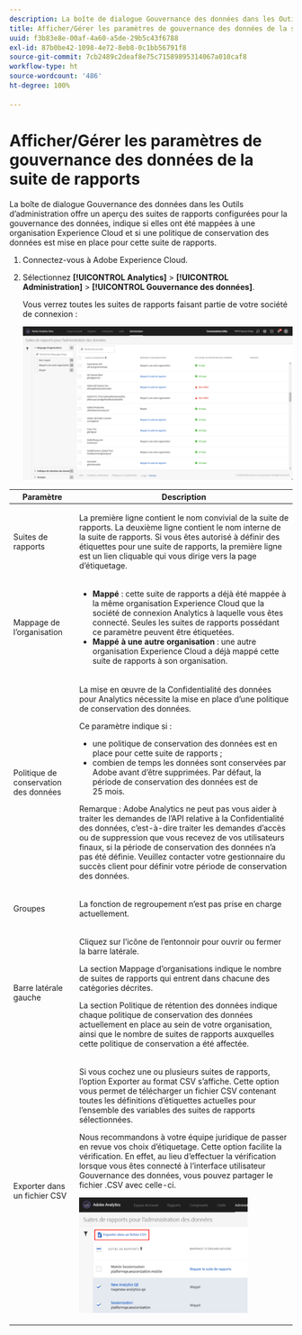 ```yaml
---
description: La boîte de dialogue Gouvernance des données dans les Outils d’administration offre un aperçu des suites de rapports configurées pour la gouvernance des données, indique si elles ont été mappées à une organisation Experience Cloud et si une politique de conservation des données est mise en place pour cette suite de rapports.
title: Afficher/Gérer les paramètres de gouvernance des données de la suite de rapports
uuid: f3b83e8e-00af-4a60-a5de-29b5c43f6788
exl-id: 87b0be42-1098-4e72-8eb8-0c1bb56791f8
source-git-commit: 7cb2489c2deaf8e75c71589895314067a010caf8
workflow-type: ht
source-wordcount: '486'
ht-degree: 100%

---
```


# Afficher/Gérer les paramètres de gouvernance des données de la suite de rapports

La boîte de dialogue Gouvernance des données dans les Outils d’administration offre un aperçu des suites de rapports configurées pour la gouvernance des données, indique si elles ont été mappées à une organisation Experience Cloud et si une politique de conservation des données est mise en place pour cette suite de rapports.

1. Connectez-vous à Adobe Experience Cloud.
1. Sélectionnez **[!UICONTROL Analytics]** > **[!UICONTROL Administration]** > **[!UICONTROL Gouvernance des données]**.

   Vous verrez toutes les suites de rapports faisant partie de votre société de connexion :

   ![](assets/privacy_setup_an.png)

<table id="table_448292730FF0475E9DCB731882F9A29B"> 
 <thead> 
  <tr> 
   <th colname="col1" class="entry"> Paramètre </th> 
   <th colname="col2" class="entry"> Description </th> 
  </tr> 
 </thead>
 <tbody> 
  <tr> 
   <td colname="col1"> <p>Suites de rapports </p> </td> 
   <td colname="col2"> <p>La première ligne contient le nom convivial de la suite de rapports. La deuxième ligne contient le nom interne de la suite de rapports. Si vous êtes autorisé à définir des étiquettes pour une suite de rapports, la première ligne est un lien cliquable qui vous dirige vers la page d’étiquetage. </p> </td> 
  </tr> 
  <tr> 
   <td colname="col1"> <p>Mappage de l’organisation </p> </td> 
   <td colname="col2"> 
    <ul id="ul_EF8F613B0C5E42D19DB60BD0C89C114B"> 
     <li id="li_B35EE88555F547EFBF55ADE9D0C9EC3B"><b>Mappé</b> : cette suite de rapports a déjà été mappée à la même organisation Experience Cloud que la société de connexion Analytics à laquelle vous êtes connecté. Seules les suites de rapports possédant ce paramètre peuvent être étiquetées. </li>
     <li id="li_FF825A65D089487BBF5FCB0D74D41CD7"><b>Mappé à une autre organisation</b> : une autre organisation Experience Cloud a déjà mappé cette suite de rapports à son organisation. </li> 
    </ul> </td> 
  </tr> 
  <tr> 
   <td colname="col1"> <p>Politique de conservation des données </p> </td> 
   <td colname="col2"> <p>La mise en œuvre de la Confidentialité des données pour Analytics nécessite la mise en place d’une politique de conservation des données. </p> <p>Ce paramètre indique si : </p> 
    <ul> 
     <li>une politique de conservation des données est en place pour cette suite de rapports ; </li> 
     <li>combien de temps les données sont conservées par Adobe avant d’être supprimées. Par défaut, la période de conservation des données est de 25 mois. </li> 
    </ul> <p>Remarque : Adobe Analytics ne peut pas vous aider à traiter les demandes de l’API relative à la Confidentialité des données, c’est-à-dire traiter les demandes d’accès ou de suppression que vous recevez de vos utilisateurs finaux, si la période de conservation des données n’a pas été définie. Veuillez contacter votre gestionnaire du succès client pour définir votre période de conservation des données. </p> </td> 
  </tr> 
  <tr> 
   <td colname="col1"> <p>Groupes </p> </td> 
   <td colname="col2"> <p>La fonction de regroupement n’est pas prise en charge actuellement. </p> </td> 
  </tr> 
  <tr> 
   <td colname="col1"> <p>Barre latérale gauche </p> </td> 
   <td colname="col2"> <p>Cliquez sur l’icône de l’entonnoir pour ouvrir ou fermer la barre latérale. </p> <p>La section Mappage d’organisations indique le nombre de suites de rapports qui entrent dans chacune des catégories décrites. </p> <p>La section Politique de rétention des données indique chaque politique de conservation des données actuellement en place au sein de votre organisation, ainsi que le nombre de suites de rapports auxquelles cette politique de conservation a été affectée. </p> </td> 
  </tr> 
  <tr> 
   <td colname="col1"> <p>Exporter dans un fichier CSV </p> </td> 
   <td colname="col2"> <p>Si vous cochez une ou plusieurs suites de rapports, l’option <span class="uicontrol">Exporter au format CSV</span> s’affiche. Cette option vous permet de télécharger un fichier CSV contenant toutes les définitions d’étiquettes actuelles pour l’ensemble des variables des suites de rapports sélectionnées. </p> <p>Nous recommandons à votre équipe juridique de passer en revue vos choix d’étiquetage. Cette option facilite la vérification. En effet, au lieu d’effectuer la vérification lorsque vous êtes connecté à l’interface utilisateur Gouvernance des données, vous pouvez partager le fichier .CSV avec celle-ci. </p> <p><img placement="break"  src="assets/export_csv.png" width="300px" id="image_5FE821B2D07B402D8E0F6FE53D6FC52E" /> </p> </td> 
  </tr> 
 </tbody> 
</table>
